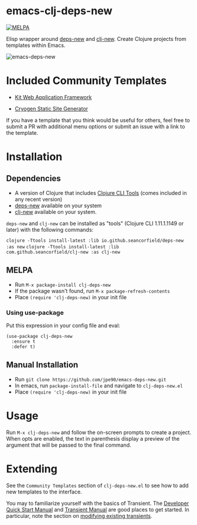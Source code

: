 # emacs-clj-deps-new

[![MELPA](https://melpa.org/packages/clj-deps-new-badge.svg)](https://melpa.org/#/clj-deps-new)

Elisp wrapper around [deps-new](https://github.com/seancorfield/deps-new) and [clj-new](https://github.com/seancorfield/clj-new). Create Clojure projects from templates within Emacs. 

![emacs-deps-new](https://user-images.githubusercontent.com/9307830/155034282-30af7d71-c3db-410d-ab7f-8d667f0c98fd.png)

# Included Community Templates

- [Kit Web Application Framework](https://kit-clj.github.io)

- [Cryogen Static Site Generator](http://cryogenweb.org)

If you have a template that you think would be useful for others, feel free to submit a PR with additional menu options or submit an issue with a link to the template.

# Installation

## Dependencies
- A version of Clojure that includes [Clojure CLI Tools](https://github.com/clojure/tools.deps.alpha) (comes included in any recent version)
- [deps-new](https://github.com/seancorfield/deps-new) available on your system
- [clj-new](https://github.com/seancorfield/clj-new) available on your system.

`deps-new` and `clj-new` can be installed as "tools" (Clojure CLI 1.11.1.1149 or later) with the following commands:

`clojure -Ttools install-latest :lib io.github.seancorfield/deps-new :as new`
`clojure -Ttools install-latest :lib com.github.seancorfield/clj-new :as clj-new`

## MELPA

- Run `M-x package-install clj-deps-new`
- If the package wasn't found, run `M-x package-refresh-contents`
- Place `(require 'clj-deps-new)` in your init file

### Using use-package

Put this expression in your config file and eval:

```elisp
(use-package clj-deps-new
  :ensure t
  :defer t)
```


## Manual Installation


- Run `git clone https://github.com/jpe90/emacs-deps-new.git`
- In emacs, run `package-install-file` and navigate to `clj-deps-new.el`
- Place `(require 'clj-deps-new)` in your init file

# Usage

Run `M-x clj-deps-new` and follow the on-screen prompts to create a project. 
When opts are enabled, the text in parenthesis display a preview of the argument that will be passed to the final command.

# Extending

See the `Community Templates` section of `clj-deps-new.el` to see how to add new templates to the interface.

You may to familiarize yourself with the basics of Transient. The [Developer Quick Start Manual](https://github.com/magit/transient/wiki/Developer-Quick-Start-Guide) and [Transient Manual](https://magit.vc/manual/transient.html#Defining-New-Commands) are good places to get started. In particular, note the section on [modifying existing transients](https://magit.vc/manual/transient.html#Modifying-Existing-Transients). 
